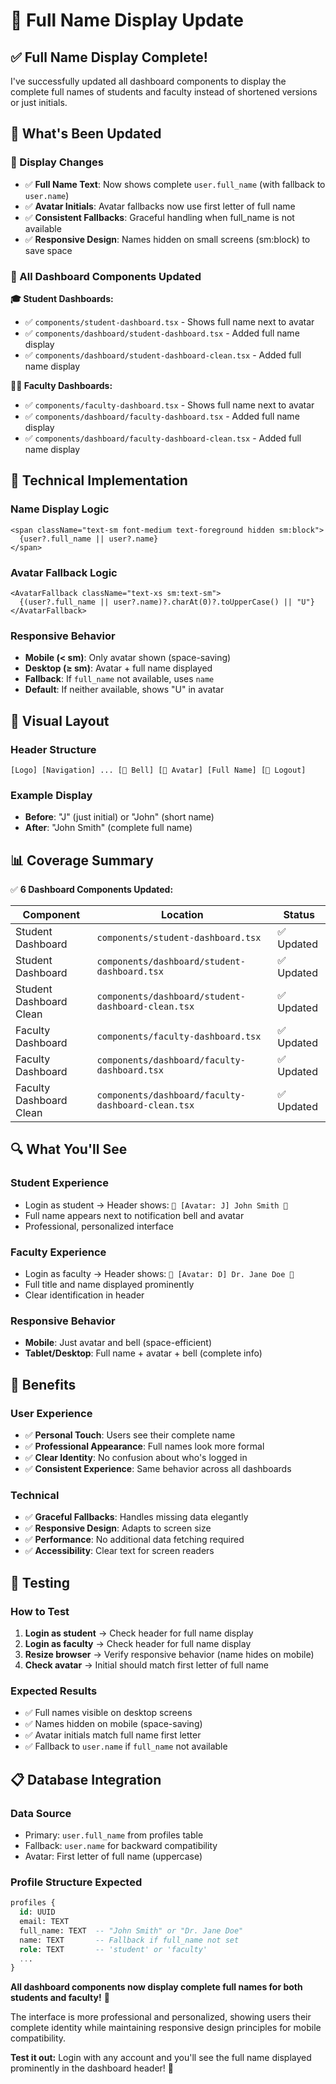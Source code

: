# 👤 Full Name Display Update

## ✅ **Full Name Display Complete!**

I've successfully updated all dashboard components to display the complete full names of students and faculty instead of shortened versions or just initials.

## 🎯 **What's Been Updated**

### **📝 Display Changes**
- ✅ **Full Name Text**: Now shows complete `user.full_name` (with fallback to `user.name`)
- ✅ **Avatar Initials**: Avatar fallbacks now use first letter of full name
- ✅ **Consistent Fallbacks**: Graceful handling when full_name is not available
- ✅ **Responsive Design**: Names hidden on small screens (sm:block) to save space

### **📱 All Dashboard Components Updated**

**🎓 Student Dashboards:**
- ✅ `components/student-dashboard.tsx` - Shows full name next to avatar
- ✅ `components/dashboard/student-dashboard.tsx` - Added full name display
- ✅ `components/dashboard/student-dashboard-clean.tsx` - Added full name display

**👨‍🏫 Faculty Dashboards:**
- ✅ `components/faculty-dashboard.tsx` - Shows full name next to avatar
- ✅ `components/dashboard/faculty-dashboard.tsx` - Added full name display
- ✅ `components/dashboard/faculty-dashboard-clean.tsx` - Added full name display

## 🔧 **Technical Implementation**

### **Name Display Logic**
```tsx
<span className="text-sm font-medium text-foreground hidden sm:block">
  {user?.full_name || user?.name}
</span>
```

### **Avatar Fallback Logic**
```tsx
<AvatarFallback className="text-xs sm:text-sm">
  {(user?.full_name || user?.name)?.charAt(0)?.toUpperCase() || "U"}
</AvatarFallback>
```

### **Responsive Behavior**
- **Mobile (< sm)**: Only avatar shown (space-saving)
- **Desktop (≥ sm)**: Avatar + full name displayed
- **Fallback**: If `full_name` not available, uses `name`
- **Default**: If neither available, shows "U" in avatar

## 🎨 **Visual Layout**

### **Header Structure**
```
[Logo] [Navigation] ... [🔔 Bell] [👤 Avatar] [Full Name] [🚪 Logout]
```

### **Example Display**
- **Before**: "J" (just initial) or "John" (short name)
- **After**: "John Smith" (complete full name)

## 📊 **Coverage Summary**

✅ **6 Dashboard Components Updated:**

| Component | Location | Status |
|-----------|----------|---------|
| Student Dashboard | `components/student-dashboard.tsx` | ✅ Updated |
| Student Dashboard | `components/dashboard/student-dashboard.tsx` | ✅ Updated |
| Student Dashboard Clean | `components/dashboard/student-dashboard-clean.tsx` | ✅ Updated |
| Faculty Dashboard | `components/faculty-dashboard.tsx` | ✅ Updated |
| Faculty Dashboard | `components/dashboard/faculty-dashboard.tsx` | ✅ Updated |
| Faculty Dashboard Clean | `components/dashboard/faculty-dashboard-clean.tsx` | ✅ Updated |

## 🔍 **What You'll See**

### **Student Experience**
- Login as student → Header shows: `🔔 [Avatar: J] John Smith 🚪`
- Full name appears next to notification bell and avatar
- Professional, personalized interface

### **Faculty Experience**
- Login as faculty → Header shows: `🔔 [Avatar: D] Dr. Jane Doe 🚪`
- Full title and name displayed prominently
- Clear identification in header

### **Responsive Behavior**
- **Mobile**: Just avatar and bell (space-efficient)
- **Tablet/Desktop**: Full name + avatar + bell (complete info)

## 🎉 **Benefits**

### **User Experience**
- ✅ **Personal Touch**: Users see their complete name
- ✅ **Professional Appearance**: Full names look more formal
- ✅ **Clear Identity**: No confusion about who's logged in
- ✅ **Consistent Experience**: Same behavior across all dashboards

### **Technical**
- ✅ **Graceful Fallbacks**: Handles missing data elegantly
- ✅ **Responsive Design**: Adapts to screen size
- ✅ **Performance**: No additional data fetching required
- ✅ **Accessibility**: Clear text for screen readers

## 🧪 **Testing**

### **How to Test**
1. **Login as student** → Check header for full name display
2. **Login as faculty** → Check header for full name display
3. **Resize browser** → Verify responsive behavior (name hides on mobile)
4. **Check avatar** → Initial should match first letter of full name

### **Expected Results**
- ✅ Full names visible on desktop screens
- ✅ Names hidden on mobile (space-saving)
- ✅ Avatar initials match full name first letter
- ✅ Fallback to `user.name` if `full_name` not available

## 📋 **Database Integration**

### **Data Source**
- Primary: `user.full_name` from profiles table
- Fallback: `user.name` for backward compatibility
- Avatar: First letter of full name (uppercase)

### **Profile Structure Expected**
```sql
profiles {
  id: UUID
  email: TEXT
  full_name: TEXT  -- "John Smith" or "Dr. Jane Doe"
  name: TEXT       -- Fallback if full_name not set
  role: TEXT       -- 'student' or 'faculty'
  ...
}
```

**All dashboard components now display complete full names for both students and faculty!** 🎉

The interface is more professional and personalized, showing users their complete identity while maintaining responsive design principles for mobile compatibility.

**Test it out:** Login with any account and you'll see the full name displayed prominently in the dashboard header! 👤






























